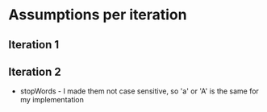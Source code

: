 # Assumptions per iteration

## Iteration 1

## Iteration 2
- stopWords - I made them not case sensitive, so 'a' or 'A' is the same for my implementation
